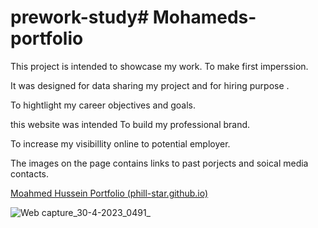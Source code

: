 # prework-study# Mohameds-portfolio
This project is intended to showcase my work. To make  first imperssion.

It was designed for data sharing my project and for hiring purpose .

To hightlight my career objectives and goals. 

this website was intended To build my professional brand.

To increase my visibillity online to potential employer.

The images on the page contains links to past porjects and soical media contacts.

[Moahmed Hussein Portfolio (phill-star.github.io)](https://phill-star.github.io/Mohameds-portfolio/)

![Web capture_30-4-2023_0491_](https://user-images.githubusercontent.com/130422301/235341773-ae015818-9c34-4e48-a7f5-386f601b7509.jpg)

